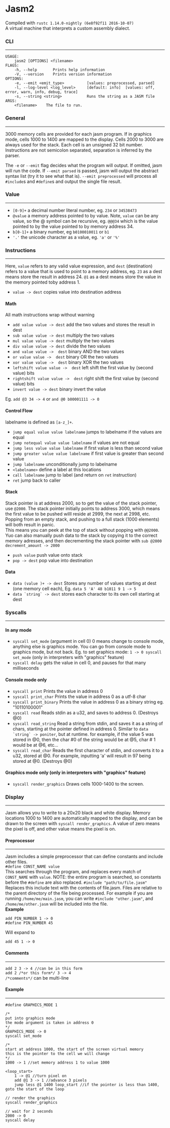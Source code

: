 # Jasm2
Compiled with `rustc 1.14.0-nightly (6e8f92f11 2016-10-07)`  
A virtual machine that interprets a custom assembly dialect.

### CLI
----

```
USAGE:
    jasm2 [OPTIONS] <filename>
FLAGS:
    -h, --help       Prints help information
    -V, --version    Prints version information
OPTIONS:
    -e, --emit <emit_type>          [values: preprocessed, parsed]
    -l, --log-level <log_level>     [default: info]  [values: off, error, warn, info, debug, trace]
    -s, --string <string>           Runs the string as a JASM file                 
ARGS:
    <filename>    The file to run.
```

### General
---
3000 memory cells are provided for each jasm program. If in graphics mode, cells 1000 to 1400 are mapped to the display. Cells 2000 to 3000 are always used for the stack. Each cell is an unsigned 32 bit number. Instructions are not semicolon separated, separation is inferred by the parser.  
  
The `-e` or `--emit` flag decides what the program will output. If omitted, jasm will run the code. If `--emit parsed` is passed, jasm will output the abstract syntax list (try it to see what that is). `--emit preprocessed` will process all `#include`s and `#define`s and output the single file result.
### Value
----
* `[0-9]+` a decimal number literal number, eg. `234` or `34538473`
* `@value` a memory address pointed to by value.  Note, `value` can be any value, so the @ symbol can be recursive, eg. `@@@34` which is the value pointed to by the value pointed to by memory address 34.
* `b[0-1]+` a binary number, eg `b0100010011` or `b1`
* `'.'` the unicode character as a value, eg. `'a'` or `'%'`

### Instructions
----
Here, `value` refers to any valid value expression, and `dest` (destination) refers to a value that is used to point to a memory address, eg. `23` as a dest means store the result in address 24. `@1` as a dest means store the value in the memory pointed toby address 1.  
* `value -> dest` copies value into destination address
#### Math
All math instructions wrap without warning
* `add value value -> dest` add the two values and stores the result in dest
* `sub value value -> dest` multiply the two values
* `mul value value -> dest` multiply the two values
* `div value value -> dest` divide the two values
* `and value value ->  dest` binary AND the two values
* `or value value ->  dest` binary OR the two values
* `xor value value ->  dest` binary XOR the two values
* `leftshift value value ->  dest` left shift the first value by (second value) bits
* `rightshift value value ->  dest` right shift the first value by (second value) bits
* `invert value -> dest` binary invert the value

Eg. `add @3 34 -> 4` or `and @0 b00001111 -> 0`

#### Control Flow
labelname is defined as `[a-z_]+`.
* `jump equal value value labelname` jumps to labelname if the values are equal
* `jump notequal value value labelname` if values are not equal
* `jump less value value labelname` if first value is less than second value
* `jump greater value value labelname` if first value is greater than second value
* `jump labelname` unconditionally jump to labelname
* `<labelname>` define a label at this locations
* `call labelname` jump to label (and return on `ret` instruction)
* `ret` jump back to caller

#### Stack
Stack pointer is at address 2000, so to get the value of the stack pointer, use `@2000`. The stack pointer initially points to address 3000, which means the first value to be pushed willl reside at 2999, the next at 2998, etc. Popping from an empty stack, and pushing to a full stack (1000 elements) will both result in panic.  
This means you can peek at the top of stack without popping with `@@2000`. Yuo can also manually push data to the stack by copying it to the correct memory adresses, and then decrementing the stack pointer with `sub @2000 decrement_amount -> 2000`
* `push value` push value onto stack
* `pop -> dest` pop value into destination

#### Data
* `data (value )+ -> dest` Stores any number of values starting at dest (one memory cell each), Eg. `data 5 'A' 48 b1011 9 1 -> 5`
* ``data `string` -> dest`` stores each character to its own cell starting at dest

### Syscalls
----
#### In any mode
* `syscall set_mode` (argument in cell 0) 0 means change to console mode, anything else is graphics mode. You can go from console mode to graphics mode, but not back. Eg. to set graphics mode: `1 -> 0 syscall set_mode` (only in interpreters with "graphics" feature)
* `syscall delay` gets the value in cell 0, and pauses for that many milliseconds
#### Console mode only
* `syscall print` Prints the value in address 0
* `syscall print_char` Prints the value in address 0 as a utf-8 char
* `syscall print_binary` Prints the value in address 0 as a binary string eg. "10110100001"
* `syscall read` Reads stdin as a u32, and saves to address 0. (Destroys @0)
* `syscall read_string` Read a string from stdin, and saves it as a string of chars, starting at the pointer defined in address 0. Similar to ```data `string` -> poniter```, but at runtime. for example, if the value 5 was stored in @0, then the char #0 of the string would be at @5, char # 1 would be at @6, etc...
* `syscall read_char` Reads the first character of stdin, and converts it to a u32, stored at @0. For example, inputting 'a' will result in 97 being stored at @0. (Destroys @0)
#### Graphics mode only (only in interpreters with "graphics" feature)
* `syscall render_graphics` Draws cells 1000-1400 to the screen.

### Display
----
Jasm allows you to write to a 20x20 black and white display. Memory locations 1000 to 1400 are automatically mapped to the display, and can be drawn to the screen with `syscall render_graphics`. A value of zero means the pixel is off, and other value means the pixel is on.

#### Preprocessor
----
Jasm includes a simple preprocessor that can define constants and include other files.  
`#define CONST_NAME value`  
This searches through the program, and replaces every match of `CONST_NAME` with `value`. NOTE: the entire program is searched, so constants before the `#define` are also replaced. 
`#include "path/to/file.jasm"`  
Replaces this include text with the contents of file.jasm. Files are relative to the parent directory of the file being processed. For example if you are running `/home/me/main.jasm`, you can write `#include "other.jasm"`, and `/home/me/other.jasm` will be included into the file.  
**Example**
```
add PIN_NUMBER 1 -> 0
#define PIN_NUMBER 45
```
Will expand to
```
add 45 1 -> 0
```

#### Comments
----
`add 2 3 -> 4 //can be in this form`  
`add 2 /*or this form*/ 3 -> 4`  
`/*comments*/` can be multi-line

#### Example
----
```
#define GRAPHICS_MODE 1

/*
put into graphics mode
the mode argument is taken in address 0
*/
GRAPHICS_MODE -> 0
syscall set_mode

/*
start at address 1000, the start of the screen virtual memory
this is the pointer to the cell we will change
*/
1000 -> 1 //set memory address 1 to value 1000

<loop_start>
    1 -> @1 //turn pixel on
    add @1 3 -> 1 //advance 3 pixels
    jump less @1 1400 loop_start //if the pointer is less than 1400, goto the start of the loop

// render the graphics
syscall render_graphics

// wait for 2 seconds
2000 -> 0
syscall delay
```
